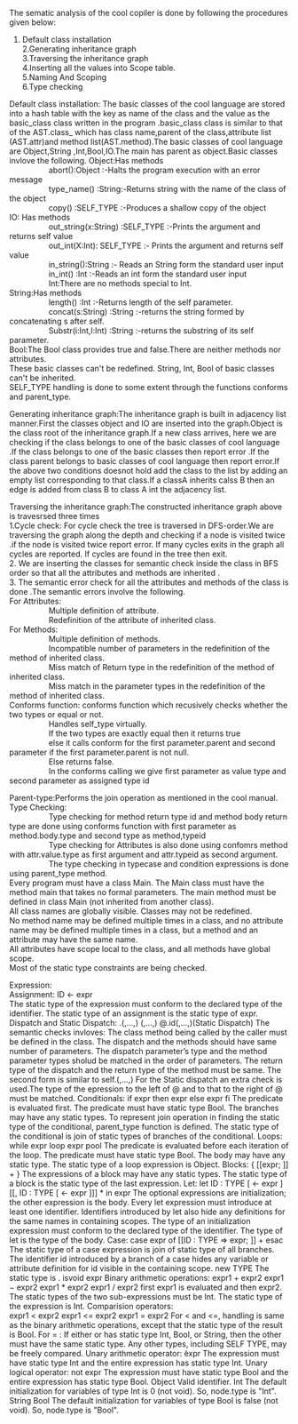 The sematic analysis of the cool copiler is done by following the procedures given below:   
1. Default class installation   
2.Generating inheritance graph   
3.Traversing the inheritance graph   
4.Inserting all the values into Scope table.  
5.Naming And Scoping   
6.Type checking   

Default class installation: The basic classes of the cool language are stored into a hash table with the key as name of the class and the value as the basic_class class written in the program .basic_class class is similar to that of the AST.class_ which has class name,parent of the class,attribute list (AST.attr)and method list(AST.method).The basic classes of cool language are Object,String ,Int,Bool,IO.The main has parent as object.Basic classes invlove the following.
Object:Has methods    
&nbsp;&nbsp;&nbsp;&nbsp;&nbsp;&nbsp;&nbsp;&nbsp;&nbsp;&nbsp;&nbsp;&nbsp;&nbsp;&nbsp;&nbsp;&nbsp;&nbsp;	abort():Object :-Halts the program execution with an error message   
&nbsp;&nbsp;&nbsp;&nbsp;&nbsp;&nbsp;&nbsp;&nbsp;&nbsp;&nbsp;&nbsp;&nbsp;&nbsp;&nbsp;&nbsp;&nbsp;&nbsp;	type_name() :String:-Returns string with the name of the class of the object  
&nbsp;&nbsp;&nbsp;&nbsp;&nbsp;&nbsp;&nbsp;&nbsp;&nbsp;&nbsp;&nbsp;&nbsp;&nbsp;&nbsp;&nbsp;&nbsp;&nbsp;	copy() :SELF_TYPE :-Produces a shallow copy of the object   
IO: Has methods   
&nbsp;&nbsp;&nbsp;&nbsp;&nbsp;&nbsp;&nbsp;&nbsp;&nbsp;&nbsp;&nbsp;&nbsp;&nbsp;&nbsp;&nbsp;&nbsp;&nbsp;	out_string(x:String) :SELF_TYPE :-Prints the argument and returns self value  
&nbsp;&nbsp;&nbsp;&nbsp;&nbsp;&nbsp;&nbsp;&nbsp;&nbsp;&nbsp;&nbsp;&nbsp;&nbsp;&nbsp;&nbsp;&nbsp;&nbsp;	out_int(X:Int): SELF_TYPE :- Prints the argument and returns self value     
&nbsp;&nbsp;&nbsp;&nbsp;&nbsp;&nbsp;&nbsp;&nbsp;&nbsp;&nbsp;&nbsp;&nbsp;&nbsp;&nbsp;&nbsp;&nbsp;&nbsp;	in_string():String :- Reads an String form the standard user input   
&nbsp;&nbsp;&nbsp;&nbsp;&nbsp;&nbsp;&nbsp;&nbsp;&nbsp;&nbsp;&nbsp;&nbsp;&nbsp;&nbsp;&nbsp;&nbsp;&nbsp;	in_int() :Int :-Reads an int form the standard user input  
&nbsp;&nbsp;&nbsp;&nbsp;&nbsp;&nbsp;&nbsp;&nbsp;&nbsp;&nbsp;&nbsp;&nbsp;&nbsp;&nbsp;&nbsp;&nbsp;&nbsp; Int:There are no methods special to Int.  
String:Has methods   
&nbsp;&nbsp;&nbsp;&nbsp;&nbsp;&nbsp;&nbsp;&nbsp;&nbsp;&nbsp;&nbsp;&nbsp;&nbsp;&nbsp;&nbsp;&nbsp;&nbsp;	length() :Int :-Returns length of the self parameter.   
&nbsp;&nbsp;&nbsp;&nbsp;&nbsp;&nbsp;&nbsp;&nbsp;&nbsp;&nbsp;&nbsp;&nbsp;&nbsp;&nbsp;&nbsp;&nbsp;&nbsp;	concat(s:String) :String :-returns the string formed by concatenating s after self.   
&nbsp;&nbsp;&nbsp;&nbsp;&nbsp;&nbsp;&nbsp;&nbsp;&nbsp;&nbsp;&nbsp;&nbsp;&nbsp;&nbsp;&nbsp;&nbsp;&nbsp;	Substr(i:Int,l:Int) :String :-returns the substring of its self parameter.    
Bool:The Bool class provides true and false.There are neither methods nor attributes.   
These basic classes can't be redefined. String, Int, Bool of basic classes can't be inherited.   
SELF_TYPE handling is done to some extent through the functions conforms and parent_type.   
    
Generating inheritance graph:The inheritance graph is built in adjacency list manner.First the classes object and IO are inserted into the graph.Object is the class root of the inheritance graph.If a new class arrives, here we are checking if the class belongs to one of the basic classes of cool language .If the class belongs to one of the basic classes then report error .If the class parent belongs to basic classes of cool language then report error.If the above two conditions doesnot hold add the class to the list by adding an empty list corresponding to that class.If a classA inherits calss B then an edge is added from class B to class A int the adjacency list.   
   
Traversing the inheritance graph:The constructed inheritance graph above is travesrsed three times   
1.Cycle check: For cycle check the tree is traversed in DFS-order.We are traversing the graph along the depth and checking if a node is visited twice .if the node is visited twice report error. If many cycles exits in the graph all cycles are reported. If cycles are found in the tree then exit.   
2. We are inserting the classes for semantic check inside the class in BFS order so that all the attributes and methods are inherited .  
3. The semantic error check for all the attributes and methods of the class is done .The semantic errors involve the following.  
For Attributes:  
&nbsp;&nbsp;&nbsp;&nbsp;&nbsp;&nbsp;&nbsp;&nbsp;&nbsp;&nbsp;&nbsp;&nbsp;&nbsp;&nbsp;&nbsp;&nbsp;&nbsp;	Multiple definition of attribute.   
&nbsp;&nbsp;&nbsp;&nbsp;&nbsp;&nbsp;&nbsp;&nbsp;&nbsp;&nbsp;&nbsp;&nbsp;&nbsp;&nbsp;&nbsp;&nbsp;&nbsp;	Redefinition of the attribute of inherited class.  
For Methods:  
&nbsp;&nbsp;&nbsp;&nbsp;&nbsp;&nbsp;&nbsp;&nbsp;&nbsp;&nbsp;&nbsp;&nbsp;&nbsp;&nbsp;&nbsp;&nbsp;&nbsp;	Multiple definition of methods.   
&nbsp;&nbsp;&nbsp;&nbsp;&nbsp;&nbsp;&nbsp;&nbsp;&nbsp;&nbsp;&nbsp;&nbsp;&nbsp;&nbsp;&nbsp;&nbsp;&nbsp;	Incompatible number of parameters in the redefinition of the method of inherited class.  
&nbsp;&nbsp;&nbsp;&nbsp;&nbsp;&nbsp;&nbsp;&nbsp;&nbsp;&nbsp;&nbsp;&nbsp;&nbsp;&nbsp;&nbsp;&nbsp;&nbsp;	Miss match of Return type in the redefinition of the method of inherited class.  
&nbsp;&nbsp;&nbsp;&nbsp;&nbsp;&nbsp;&nbsp;&nbsp;&nbsp;&nbsp;&nbsp;&nbsp;&nbsp;&nbsp;&nbsp;&nbsp;&nbsp;	Miss match in the parameter types in the redefinition of the method of inherited class.  
Conforms function:  conforms function which recusively checks whether the two types or equal or not.  
&nbsp;&nbsp;&nbsp;&nbsp;&nbsp;&nbsp;&nbsp;&nbsp;&nbsp;&nbsp;&nbsp;&nbsp;&nbsp;&nbsp;&nbsp;&nbsp;&nbsp;	Handles self_type virtually.  
&nbsp;&nbsp;&nbsp;&nbsp;&nbsp;&nbsp;&nbsp;&nbsp;&nbsp;&nbsp;&nbsp;&nbsp;&nbsp;&nbsp;&nbsp;&nbsp;&nbsp;	If the two types are exactly equal then it returns true  
&nbsp;&nbsp;&nbsp;&nbsp;&nbsp;&nbsp;&nbsp;&nbsp;&nbsp;&nbsp;&nbsp;&nbsp;&nbsp;&nbsp;&nbsp;&nbsp;&nbsp;	else it calls conform for the first parameter.parent and second parameter if the first parameter.parent is not null.   
&nbsp;&nbsp;&nbsp;&nbsp;&nbsp;&nbsp;&nbsp;&nbsp;&nbsp;&nbsp;&nbsp;&nbsp;&nbsp;&nbsp;&nbsp;&nbsp;&nbsp;	Else returns false.  
&nbsp;&nbsp;&nbsp;&nbsp;&nbsp;&nbsp;&nbsp;&nbsp;&nbsp;&nbsp;&nbsp;&nbsp;&nbsp;&nbsp;&nbsp;&nbsp;&nbsp;	In the conforms calling we give first parameter as value type and second parameter as assigned type id   
    
Parent-type:Performs the join operation as mentioned in the cool manual.  
Type Checking:   
&nbsp;&nbsp;&nbsp;&nbsp;&nbsp;&nbsp;&nbsp;&nbsp;&nbsp;&nbsp;&nbsp;&nbsp;&nbsp;&nbsp;&nbsp;&nbsp;&nbsp;	Type checking for method return type id and method body return type are done using conforms function with first parameter as method.body.type and second type as method,typeid  
&nbsp;&nbsp;&nbsp;&nbsp;&nbsp;&nbsp;&nbsp;&nbsp;&nbsp;&nbsp;&nbsp;&nbsp;&nbsp;&nbsp;&nbsp;&nbsp;&nbsp;	Type checking for Attributes is also done using confomrs method with attr.value.type as first argument and attr.typeid as second argument.  
&nbsp;&nbsp;&nbsp;&nbsp;&nbsp;&nbsp;&nbsp;&nbsp;&nbsp;&nbsp;&nbsp;&nbsp;&nbsp;&nbsp;&nbsp;&nbsp;&nbsp;	The type checking in typecase and condition expressions is done using parent_type method.  
Every program must have a class Main. The Main class must have the method main that takes no formal parameters. The main method must be defined in class Main (not inherited from another class).  
All class names are globally visible. Classes may not be redefined.  
No method name may be defined multiple times in a class, and no attribute name may be defined multiple times in a class, but a method and an attribute may have the same name.   
All attributes have scope local to the class, and all methods have global scope.  
Most of the static type constraints are being checked.  
   
Expression:   
Assignment: ID <- expr   
	The static type of the expression must conform to the declared type of the identifier. 
	The static type of an assignment is the static type of expr.
Dispatch and Static Dispatch:
	<expr>.<id>(<expr>,...,<expr>)
	<id>(<expr>,...,<expr>)
	<expr>@<type>.id(<expr>,...,<expr>)(Static Dispatch)
	The semantic checks invloves:
	The class method being called by the caller must be defined in the class.
	The dispatch and the methods should have same number of parameters.
	The dispatch parameter’s type and the method parameter types sholud be matched in the order of parameters.
	The return type of the dispatch and the return type of the method must be same.
	The second form is similar to self.<id>(<expr>,...,<expr>)
	For the Static dispatch an extra check is used.The type of the epression to the left of @ and to that to the right of @ must be matched.
Conditionals: if expr then expr else expr fi
	The predicate is evaluated first. The predicate must have static type Bool.
	The branches may have any static types. 
	To represent join operation in finding the static type of the conditional, parent_type function is defined. 
	The static type of the conditional is join of static types of branches of the conditional.
Loops: while expr loop expr pool
	The predicate is evaluated before each iteration of the loop. 
	The predicate must have static type Bool. 
	The body may have any static type. 
	The static type of a loop expression is Object.
Blocks: { [[expr; ]] + }
	The expressions of a block may have any static types. 
	The static type of a block is the static type of the last expression.
Let: let ID : TYPE [ <- expr ] [[, ID : TYPE [ <- expr ]]] * in expr
	The optional expressions are initialization; the other expression is the body. 
	Every let expression must introduce at least one identifier.
	Identifiers introduced by let also hide any definitions for the same names in containing scopes.
	The type of an initialization expression must conform to the declared type of the identifier. 
	The type of let is the type of the body.
Case: case expr of [[ID : TYPE => expr; ]] + esac
	The static type of a case expression is join of static type of all branches.
	The identifier id introduced by a branch of a case hides any variable or attribute definition for id visible in the containing scope.
new TYPE
	The static type is <type>.
isvoid expr
Binary arithmetic operations:
	expr1 + expr2
	expr1 − expr2
	expr1 * expr2
	expr1 / expr2
	first expr1 is evaluated and then expr2.
	The static types of the two sub-expressions must be Int.
	The static type of the expression is Int.
Comparision operators:	
	expr1 < expr2
	expr1 <= expr2
	expr1 = expr2
	For < and <=, handling is same as the binary arithmetic operations, except that the static type of the result is Bool.
	For = : If either <expr1> or <expr2> has static type Int, Bool, or String, then the other must have the same static type. Any other types, including SELF TYPE, may be freely compared.
Unary arithmetic operator:  ̃expr
	The expression <expr> must have static type Int and the entire expression has static type Int.
Unary logical operator: not expr
	The expression must have static type Bool and the entire expression has static type Bool.
Object
	Valid identifier.
Int
	The default initialization for variables of type Int is 0 (not void). So, node.type is "Int".
String
Bool
	The default initialization for variables of type Bool is false (not void). So, node.type is "Bool".



